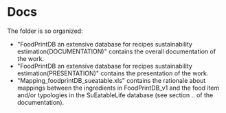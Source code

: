# Docs

The folder is so organized:

* 	"FoodPrintDB an extensive database for recipes sustainability estimation(DOCUMENTATION)" contains the overall documentation of the work.
*   "FoodPrintDB an extensive database for recipes sustainability estimation(PRESENTATION)" contains the presentation of the work.
*   "Mapping_foodprintDB_sueatable.xls" contains the rationale about mappings between the ingredients in FoodPrintDB_v1 and the food item and/or typologies in the SuEatableLife database (see section .. of the documentation).

